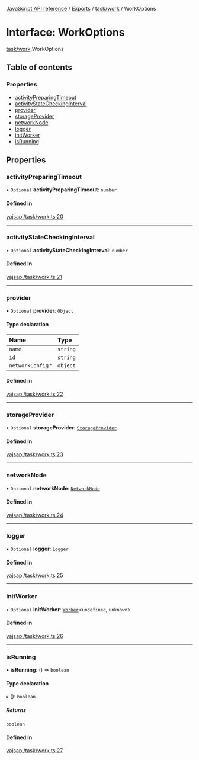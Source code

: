 [JavaScript API reference](../README) / [Exports](../modules) / [task/work](../modules/task_work) / WorkOptions

# Interface: WorkOptions

[task/work](../modules/task_work).WorkOptions

## Table of contents

### Properties

- [activityPreparingTimeout](task_work.WorkOptions#activitypreparingtimeout)
- [activityStateCheckingInterval](task_work.WorkOptions#activitystatecheckinginterval)
- [provider](task_work.WorkOptions#provider)
- [storageProvider](task_work.WorkOptions#storageprovider)
- [networkNode](task_work.WorkOptions#networknode)
- [logger](task_work.WorkOptions#logger)
- [initWorker](task_work.WorkOptions#initworker)
- [isRunning](task_work.WorkOptions#isrunning)

## Properties

### activityPreparingTimeout

• `Optional` **activityPreparingTimeout**: `number`

#### Defined in

[yajsapi/task/work.ts:20](https://github.com/golemfactory/yajsapi/blob/d7422f1/yajsapi/task/work.ts#L20)

___

### activityStateCheckingInterval

• `Optional` **activityStateCheckingInterval**: `number`

#### Defined in

[yajsapi/task/work.ts:21](https://github.com/golemfactory/yajsapi/blob/d7422f1/yajsapi/task/work.ts#L21)

___

### provider

• `Optional` **provider**: `Object`

#### Type declaration

| Name | Type |
| :------ | :------ |
| `name` | `string` |
| `id` | `string` |
| `networkConfig?` | `object` |

#### Defined in

[yajsapi/task/work.ts:22](https://github.com/golemfactory/yajsapi/blob/d7422f1/yajsapi/task/work.ts#L22)

___

### storageProvider

• `Optional` **storageProvider**: [`StorageProvider`](storage_provider.StorageProvider)

#### Defined in

[yajsapi/task/work.ts:23](https://github.com/golemfactory/yajsapi/blob/d7422f1/yajsapi/task/work.ts#L23)

___

### networkNode

• `Optional` **networkNode**: [`NetworkNode`](../classes/network_node.NetworkNode)

#### Defined in

[yajsapi/task/work.ts:24](https://github.com/golemfactory/yajsapi/blob/d7422f1/yajsapi/task/work.ts#L24)

___

### logger

• `Optional` **logger**: [`Logger`](utils_logger_logger.Logger)

#### Defined in

[yajsapi/task/work.ts:25](https://github.com/golemfactory/yajsapi/blob/d7422f1/yajsapi/task/work.ts#L25)

___

### initWorker

• `Optional` **initWorker**: [`Worker`](../modules/task_work#worker)<`undefined`, `unknown`\>

#### Defined in

[yajsapi/task/work.ts:26](https://github.com/golemfactory/yajsapi/blob/d7422f1/yajsapi/task/work.ts#L26)

___

### isRunning

• **isRunning**: () => `boolean`

#### Type declaration

▸ (): `boolean`

##### Returns

`boolean`

#### Defined in

[yajsapi/task/work.ts:27](https://github.com/golemfactory/yajsapi/blob/d7422f1/yajsapi/task/work.ts#L27)
